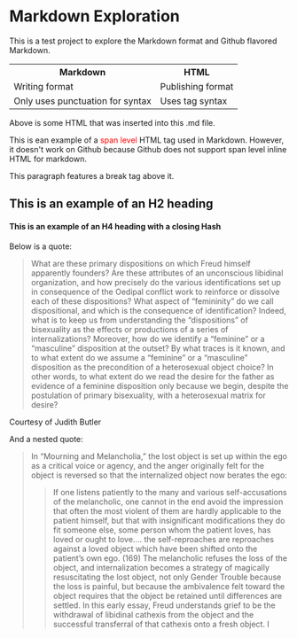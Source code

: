 # Markdown Exploration

This is a test project to explore the Markdown format and Github flavored Markdown.

<table>
  <tr>
    <th>Markdown</th>
    <th>HTML</th>
  </tr>
  <tr>
    <td>Writing format</td>
    <td>Publishing format</td>
  </tr>
  <tr>
    <td>Only uses punctuation for syntax</td>
    <td>Uses tag syntax</td>
  </tr>
</table>

Above is some HTML that was inserted into this .md file.

This is ean example of a <font color='red'>span level</font> HTML tag used in Markdown. However, it doesn't work on Github because Github does not support span level inline HTML for markdown.  

This paragraph features a break tag above it.

## This is an example of an H2 heading

#### This is an example of an H4 heading with a closing Hash #

Below is a quote:

> What are these primary dispositions on which Freud himself apparently founders? Are these attributes of an unconscious libidinal organization, and how precisely do the various identifications set up in consequence of the Oedipal conflict work to reinforce or dissolve each of these dispositions? What aspect of “femininity” do we call dispositional, and which is the consequence of identification? Indeed, what is to keep us from understanding the “dispositions” of bisexuality as the effects or productions of a series of internalizations? Moreover, how do we identify a “feminine” or a “masculine” disposition at the outset? By what traces is it known, and to what extent do we assume a “feminine” or a “masculine” disposition as the precondition of a heterosexual object choice? In other words, to what extent do we read the desire for the father as evidence of a feminine disposition only because we begin, despite the postulation of primary bisexuality, with a heterosexual matrix for desire?

Courtesy of Judith Butler

And a nested quote:

> In “Mourning and Melancholia,” the lost object is set up within the ego as a critical voice
or agency, and the anger originally felt for the object is reversed so that
the internalized object now berates the ego:
> >If one listens patiently to the many and various self-accusations of the
melancholic, one cannot in the end avoid the impression that often
the most violent of them are hardly applicable to the patient himself,
but that with insignificant modifications they do fit someone else,
some person whom the patient loves, has loved or ought to love....
the self-reproaches are reproaches against a loved object which have
been shifted onto the patient’s own ego. (169)
> The melancholic refuses the loss of the object, and internalization
becomes a strategy of magically resuscitating the lost object, not only
Gender Trouble because the loss is painful, but because the ambivalence felt toward the
object requires that the object be retained until differences are settled.
In this early essay, Freud understands grief to be the withdrawal of
libidinal cathexis from the object and the successful transferral of that
cathexis onto a fresh object. I